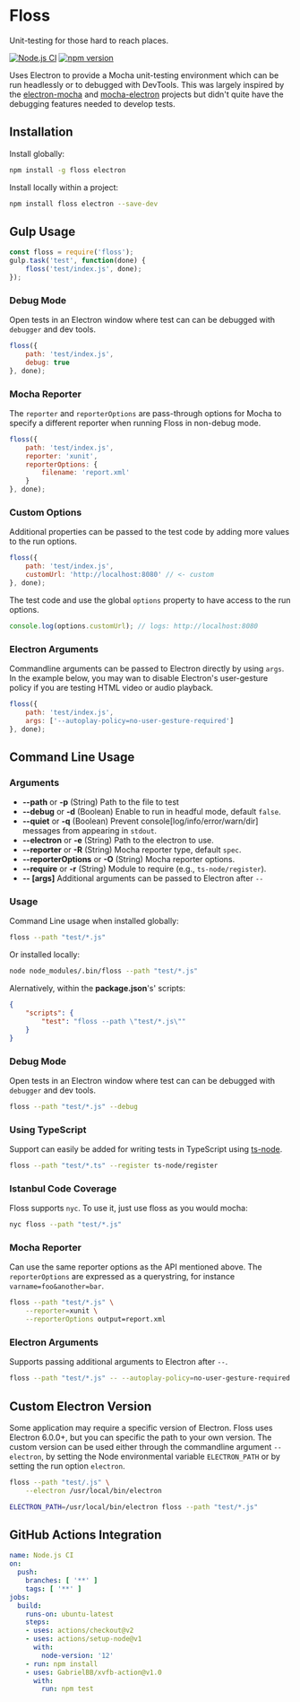 # Floss

Unit-testing for those hard to reach places.

[![Node.js CI](https://github.com/pixijs/floss/workflows/Node.js%20CI/badge.svg)](https://github.com/pixijs/floss/actions?query=workflow%3A%22Node.js+CI%22) [![npm version](https://badge.fury.io/js/floss.svg)](https://badge.fury.io/js/floss)

Uses Electron to provide a Mocha unit-testing environment which can be run headlessly or to debugged with DevTools. This was largely inspired by the [electron-mocha](https://github.com/jprichardson/electron-mocha) and [mocha-electron](https://github.com/tscanlin/mochatron) projects but didn't quite have the debugging features needed to develop tests.

## Installation

Install globally:

```bash
npm install -g floss electron
```

Install locally within a project:

```bash
npm install floss electron --save-dev
```

## Gulp Usage

```js
const floss = require('floss');
gulp.task('test', function(done) {
    floss('test/index.js', done);
});
```

### Debug Mode

Open tests in an Electron window where test can can be debugged with `debugger` and dev tools.

```js
floss({
    path: 'test/index.js',
    debug: true
}, done);
```

### Mocha Reporter

The `reporter` and `reporterOptions` are pass-through options for Mocha to specify a different reporter when running Floss in non-debug mode.

```js
floss({
    path: 'test/index.js',
    reporter: 'xunit',
    reporterOptions: {
    	filename: 'report.xml'
    }
}, done);
```

### Custom Options

Additional properties can be passed to the test code by adding more values to the run options.

```js
floss({
    path: 'test/index.js',
    customUrl: 'http://localhost:8080' // <- custom
}, done);
```

The test code and use the global `options` property to have access to the run options.

```js
console.log(options.customUrl); // logs: http://localhost:8080
```

### Electron Arguments

Commandline arguments can be passed to Electron directly by using `args`. In the example below, you may wan to disable Electron's user-gesture policy if you are testing HTML video or audio playback.

```js
floss({
    path: 'test/index.js',
    args: ['--autoplay-policy=no-user-gesture-required']
}, done);
```

## Command Line Usage

### Arguments

* **--path** or **-p** (String) Path to the file to test
* **--debug** or **-d**  (Boolean) Enable to run in headful mode, default `false`.
* **--quiet** or **-q** (Boolean) Prevent console[log/info/error/warn/dir] messages from appearing in `stdout`.
* **--electron** or **-e**  (String) Path to the electron to use.
* **--reporter** or **-R**  (String) Mocha reporter type, default `spec`.
* **--reporterOptions** or **-O**  (String) Mocha reporter options.
* **--require** or **-r** (String) Module to require (e.g., `ts-node/register`).
* **-- [args]** Additional arguments can be passed to Electron after `--`

### Usage

Command Line usage when installed globally:

```bash
floss --path "test/*.js"
```

Or installed locally:

```bash
node node_modules/.bin/floss --path "test/*.js"
```

Alernatively, within the **package.json**'s' scripts:

```json
{
    "scripts": {
        "test": "floss --path \"test/*.js\""
    }
}
```

### Debug Mode

Open tests in an Electron window where test can can be debugged with `debugger` and dev tools.

```bash
floss --path "test/*.js" --debug
```

### Using TypeScript

Support can easily be added for writing tests in TypeScript using [ts-node](https://www.npmjs.com/package/ts-node).

```bash
floss --path "test/*.ts" --register ts-node/register
```

### Istanbul Code Coverage

Floss supports `nyc`. To use it, just use floss as you would mocha:

```bash
nyc floss --path "test/*.js"
```

### Mocha Reporter

Can use the same reporter options as the API mentioned above. The `reporterOptions` are expressed as a querystring, for instance `varname=foo&another=bar`.

```bash
floss --path "test/*.js" \
    --reporter=xunit \
    --reporterOptions output=report.xml
```

### Electron Arguments

Supports passing additional arguments to Electron after `--`.

```bash
floss --path "test/*.js" -- --autoplay-policy=no-user-gesture-required
```

## Custom Electron Version

Some application may require a specific version of Electron. Floss uses Electron 6.0.0+, but you can specific the path to your own version. The custom version can be used either through the commandline argument `--electron`, by setting the Node environmental variable `ELECTRON_PATH` or by setting the run option `electron`.

```bash
floss --path "test/.js" \
	--electron /usr/local/bin/electron
```

```bash
ELECTRON_PATH=/usr/local/bin/electron floss --path "test/*.js"
```

## GitHub Actions Integration

```yml
name: Node.js CI
on:
  push:
    branches: [ '**' ]
    tags: [ '**' ]
jobs:
  build:
    runs-on: ubuntu-latest
    steps:
    - uses: actions/checkout@v2
    - uses: actions/setup-node@v1
      with:
        node-version: '12'
    - run: npm install
    - uses: GabrielBB/xvfb-action@v1.0
      with:
        run: npm test
```